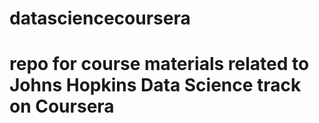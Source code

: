 # datasciencecoursera
# repo for course materials related to Johns Hopkins Data Science track on Coursera
